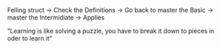 
Felling struct -> Check the Definitions -> Go back to master the Basic -> master the Intermidiate -> Applies

"Learning is like solving a puzzle, you have to break it down to pieces in oder to learn it"

